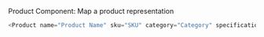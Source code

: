 Product Component: Map a product representation

```js
<Product name="Product Name" sku="SKU" category="Category" specifications="specs" features="features" />
```